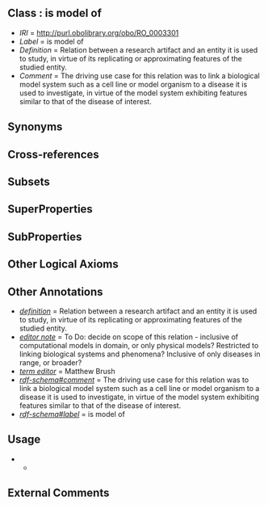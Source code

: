 
## Class : is model of

 * *IRI* = http://purl.obolibrary.org/obo/RO_0003301
 * *Label* = is model of
 * *Definition* = Relation between a research artifact and an entity it is used to study, in virtue of its replicating or approximating features of the studied entity.
 * *Comment* = The driving use case for this relation was to link a biological model system such as a cell line or model organism to a disease it is used to investigate, in virtue of the model system exhibiting features similar to that of the disease of interest.

## Synonyms


## Cross-references


## Subsets


## SuperProperties


## SubProperties


## Other Logical Axioms


## Other Annotations

 * *[definition](../../IAO/15/IAO_0000115.md)* = Relation between a research artifact and an entity it is used to study, in virtue of its replicating or approximating features of the studied entity.
 * *[editor note](../../IAO/16/IAO_0000116.md)* = To Do: decide on scope of this relation - inclusive of computational models in domain, or only physical models?  Restricted to linking biological systems and phenomena?  Inclusive of only diseases in range, or broader?
 * *[term editor](../../IAO/17/IAO_0000117.md)* = Matthew Brush
 * *[rdf-schema#comment](../../nt/rdf-schema#comment.md)* = The driving use case for this relation was to link a biological model system such as a cell line or model organism to a disease it is used to investigate, in virtue of the model system exhibiting features similar to that of the disease of interest.
 * *[rdf-schema#label](../../el/rdf-schema#label.md)* = is model of

## Usage

 * -

## External Comments

